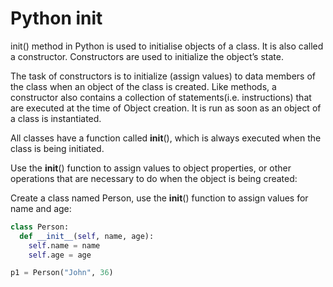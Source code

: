 # Python init

init() method in Python is used to initialise objects of a class. 
It is also called a constructor. Constructors are used to initialize the object’s state.

The task of constructors is to initialize (assign values) to data members of the class when an object of the class is created. 
Like methods, a constructor also contains a collection of statements(i.e. instructions) that are executed at the time of Object creation. 
It is run as soon as an object of a class is instantiated.

All classes have a function called __init__(), which is always executed when the class is being initiated.

Use the __init__() function to assign values to object properties, or other operations that are necessary to do when the object is being created:

Create a class named Person, use the __init__() function to assign values for name and age:
```python
class Person:
  def __init__(self, name, age):
    self.name = name
    self.age = age

p1 = Person("John", 36)
```
